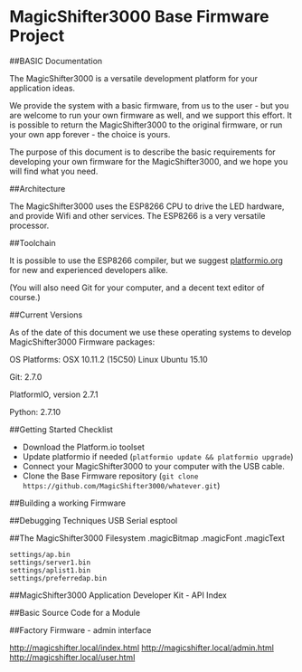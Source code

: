 
# MagicShifter3000 Base Firmware Project
##BASIC Documentation

The MagicShifter3000 is a versatile development platform for your application ideas. 

We provide the system with a basic firmware, from us to the user - but you are welcome to run your own firmware as well, and we support this effort.  It is possible to return the MagicShifter3000 to the original firmware, or run your own app forever - the choice is yours.

The purpose of this document is to describe the basic requirements for developing
your own firmware for the MagicShifter3000, and we hope you will find what you need.

##Architecture

The MagicShifter3000 uses the ESP8266 CPU to drive the LED hardware, and provide Wifi and other services.  The ESP8266 is a very versatile processor.  

##Toolchain

It is possible to use the ESP8266 compiler, but we suggest [platformio.org](http://platformio.org/#!/get-started) for new and experienced developers alike.

(You will also need Git for your computer, and a decent text editor of course.)

##Current Versions

As of the date of this document we use these operating systems to develop MagicShifter3000 Firmware packages:

OS Platforms:
	OSX 10.11.2 (15C50)
	Linux Ubuntu 15.10
	
Git:	2.7.0

PlatformIO, version 2.7.1

Python:	2.7.10

##Getting Started Checklist

* Download the Platform.io toolset 
* Update platformio if needed (`` platformio update && platformio upgrade ``)
* Connect your MagicShifter3000 to your computer with the USB cable.
* Clone the Base Firmware repository (`` git clone https://github.com/MagicShifter3000/whatever.git ``)


##Building a working Firmware
	

##Debugging Techniques
	USB
	Serial
	esptool

##The MagicShifter3000 Filesystem
	.magicBitmap 
	.magicFont
	.magicText

	settings/ap.bin
	settings/server1.bin
	settings/aplist1.bin
	settings/preferredap.bin

##MagicShifter3000 Application Developer Kit - API Index

##Basic Source Code for a Module

##Factory Firmware - admin interface

http://magicshifter.local/index.html
http://magicshifter.local/admin.html
http://magicshifter.local/user.html

